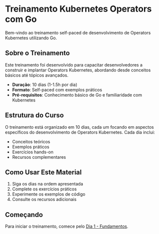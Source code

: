# Treinamento Kubernetes Operators com Go

Bem-vindo ao treinamento self-paced de desenvolvimento de Operators Kubernetes utilizando Go.

## Sobre o Treinamento

Este treinamento foi desenvolvido para capacitar desenvolvedores a construir e implantar Operators Kubernetes,
abordando desde conceitos básicos até tópicos avançados.

- **Duração**: 10 dias (1-1.5h por dia)
- **Formato**: Self-paced com exemplos práticos
- **Pré-requisitos**: Conhecimento básico de Go e familiaridade com Kubernetes

## Estrutura do Curso

O treinamento está organizado em 10 dias, cada um focando em aspectos específicos do desenvolvimento
de Operators Kubernetes. Cada dia inclui:

- Conceitos teóricos
- Exemplos práticos
- Exercícios hands-on
- Recursos complementares

## Como Usar Este Material

1. Siga os dias na ordem apresentada
2. Complete os exercícios práticos
3. Experimente os exemplos de código
4. Consulte os recursos adicionais

## Começando

Para iniciar o treinamento, comece pelo [Dia 1 - Fundamentos](dias/dia1.md).
